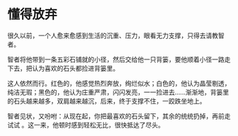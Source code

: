 # 懂得放弃

很久以前，一个人愈来愈感到生活的沉重、压力，眼看无力支撑，只得去请教智者。 

智者将他带到一条五彩石铺就的小径，然后交给他一只背篓，要他顺着小径一路走下去，把认为喜欢的石头都捡进背篓里。 

这人依然而行。红色的，他感觉热烈奔放，绚烂似水；白色的，他认为晶莹剔透，纯洁无瑕；黑色的，他认为庄重严肃，闪闪发亮，一一捡进去......渐渐地，背篓里的石头越来越多，双肩越来越沉，后来，终于支撑不住，一跤跌坐地上。 

智者见状，又吩咐：从现在起，你把最喜欢的石头留下，其余的统统扔掉，再前走试试 。这一来，他顿时感到轻松无比，很快抵达了尽头。
 